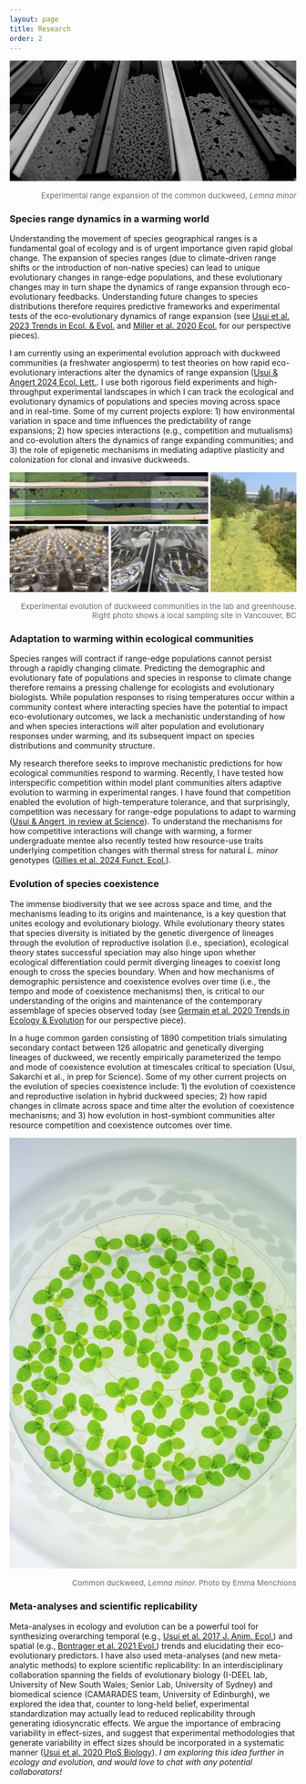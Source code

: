 ```yaml
---
layout: page
title: Research
order: 2
---
```


![system](images/dw-system-wide-bw.jpg)
<div style="text-align: right"><p style="font-size:10pt;color:DimGrey">Experimental range expansion of the common duckweed,<i> Lemna minor</i></p></div>

### Species range dynamics in a warming world
Understanding the movement of species geographical ranges is a fundamental goal of ecology and is of urgent importance given rapid global change. The expansion of species ranges (due to climate-driven range shifts or the introduction of non-native species) can lead to unique evolutionary changes in range-edge populations, and these  evolutionary changes may in turn shape the dynamics of range expansion through eco-evolutionary feedbacks. Understanding future changes to species distributions therefore requires predictive frameworks and experimental tests of the eco-evolutionary dynamics of range expansion (see [Usui et al. 2023 Trends in Ecol. & Evol.](https://www.cell.com/trends/ecology-evolution/fulltext/S0169-5347(23)00084-8) and [Miller et al. 2020 Ecol.](https://esajournals.onlinelibrary.wiley.com/doi/abs/10.1002/ecy.3139) for our perspective pieces).

I am currently using an experimental evolution approach with duckweed communities (a freshwater angiosperm) to test theories on how rapid eco-evolutionary interactions alter the dynamics of range expansion ([Usui & Angert 2024 Ecol. Lett.](https://onlinelibrary.wiley.com/doi/full/10.1111/ele.14406). I use both rigorous field experiments and high-throughput experimental landscapes in which I can track the ecological and evolutionary dynamics of populations and species moving across space and in real-time. Some of my current projects explore: 1) how environmental variation in space and time influences the predictability of range expansions; 2) how species interactions (e.g., competition and mutualisms) and co-evolution alters the dynamics of range expanding communities; and 3) the role of epigenetic mechanisms in mediating adaptive plasticity and colonization for clonal and invasive duckweeds.

![system](images/dw-collage.jpg)
<div style="text-align: right"><p style="font-size:10pt;color:DimGrey">Experimental evolution of duckweed communities in the lab and greenhouse. Right photo shows a local sampling site in Vancouver, BC</p></div>

### Adaptation to warming within ecological communities
Species ranges will contract if range-edge populations cannot persist through a rapidly changing climate. Predicting the demographic and evolutionary fate of populations and species in response to climate change therefore remains a pressing challenge for ecologists and evolutionary biologists. While population responses to rising temperatures occur within a community context where interacting species have the potential to impact eco-evolutionary outcomes, we lack a mechanistic understanding of how and when species interactions will alter population and evolutionary responses under warming, and its subsequent impact on species distributions and community structure.

My research therefore seeks to improve mechanistic predictions for how ecological communities respond to warming. Recently, I have tested how interspecific competition within model plant communities alters adaptive evolution to warming in experimental ranges. I have found that competition enabled the evolution of high-temperature tolerance, and that surprisingly, competition was necessary for range-edge populations to adapt to warming ([Usui & Angert, in review at Science](https://www.biorxiv.org/content/10.1101/2024.08.22.609250v1.full.pdf+html)). To understand the mechanisms for how competitive interactions will change with warming, a former undergraduate mentee also recently tested how resource-use traits underlying competition changes with thermal stress for natural *L. minor* genotypes ([Gillies et al. 2024 Funct. Ecol.](https://besjournals.onlinelibrary.wiley.com/doi/full/10.1111/1365-2435.14567)).

### Evolution of species coexistence
The immense biodiversity that we see across space and time, and the mechanisms leading to its origins and maintenance, is a key question that unites ecology and evolutionary biology. While evolutionary theory states that species diversity is initiated by the genetic divergence of lineages through the evolution of reproductive isolation (i.e., speciation), ecological theory states successful speciation may also hinge upon whether  ecological differentiation could permit diverging lineages to coexist long enough to cross the species boundary. When and how mechanisms of demographic persistence and coexistence evolves over time (i.e., the tempo and mode of coexistence mechanisms) then, is critical to our understanding of the origins and maintenance of the contemporary assemblage of species observed today (see [Germain et al. 2020 Trends in Ecology & Evolution](https://www.cell.com/trends/ecology-evolution/fulltext/S0169-5347(20)30339-6) for our perspective piece).

In a huge common garden consisting of 1890 competition trials simulating secondary contact between 126 allopatric and genetically diverging lineages of duckweed, we recently empirically parameterized the tempo and mode of coexistence evolution at timescales critical to speciation (Usui, Sakarchi et al., in prep for Science). Some of my other current projects on the evolution of species coexistence include: 1) the evolution of coexistence and reproductive isolation in hybrid duckweed species; 2) how rapid changes in climate across space and time alter the evolution of coexistence mechanisms; and 3) how evolution in host-symbiont communities alter resource competition and coexistence outcomes over time.

![microduck](images/duck-micro.jpg)
<div style="text-align: right"><p style="font-size:10pt;color:DimGrey">Common duckweed,<i> Lemna minor.</i> Photo by Emma Menchions</p></div>

### Meta-analyses and scientific replicability
Meta-analyses in ecology and evolution can be a powerful tool for synthesizing overarching temporal (e.g., [Usui et al. 2017 J. Anim. Ecol.](https://besjournals.onlinelibrary.wiley.com/doi/full/10.1111/1365-2656.12612)) and spatial (e.g., [Bontrager et al. 2021 Evol.](https://onlinelibrary.wiley.com/doi/full/10.1111/evo.14231)) trends and elucidating their eco-evolutionary predictors. I have also used meta-analyses (and new meta-analytic methods) to explore scientific replicability: In an interdisciplinary collaboration spanning the fields of evolutionary biology (I-DEEL lab, University of New South Wales; Senior Lab, University of Sydney) and biomedical science (CAMARADES team, University of Edinburgh), we explored the idea that, counter to long-held belief, experimental standardization may actually lead to reduced replicability through generating idiosyncratic effects. We argue the importance of embracing variability in effect-sizes, and suggest that experimental methodologies that generate variability in effect sizes should be incorporated in a systematic manner ([Usui et al. 2020 PloS Biology](https://journals.plos.org/plosbiology/article?id=10.1371/journal.pbio.3001009)). <i>I am exploring this idea further in ecology and evolution, and would love to chat with any potential collaborators!</i>
